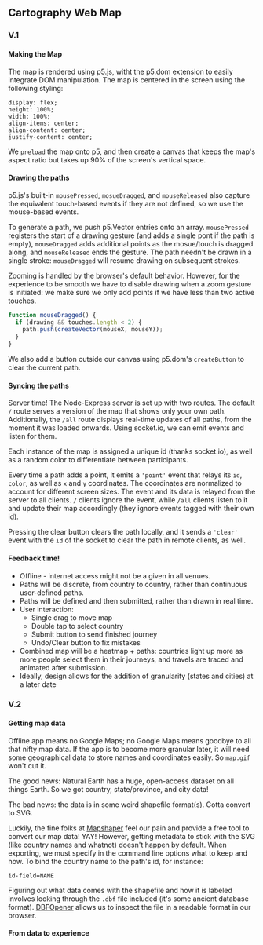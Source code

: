 ## Cartography Web Map

### V.1

#### Making the Map

The map is rendered using p5.js, witht the p5.dom extension to easily integrate DOM manipulation. The map is centered in the screen using the following styling:

```
display: flex;
height: 100%;
width: 100%;
align-items: center;
align-content: center;
justify-content: center;
```

We ```preload``` the map onto p5, and then create a canvas that keeps the map's aspect ratio but takes up 90% of the screen's vertical space.

#### Drawing the paths

p5.js's built-in ```mousePressed```, ```mosueDragged```, and ```mouseReleased``` also capture the equivalent touch-based events if they are not defined, so we use the mouse-based events.

To generate a path, we push p5.Vector entries onto an array. ```mousePressed``` registers the start of a drawing gesture (and adds a single pont if the path is empty), ```mouseDragged``` adds additional points as the mosue/touch is dragged along, and ```mouseReleased``` ends the gesture. The path needn't be drawn in a single stroke: ```mouseDragged``` will resume drawing on subsequent strokes.

Zooming is handled by the browser's default behavior. However, for the experience to be smooth we have to disable drawing when a zoom gesture is initiated: we make sure we only add points if we have less than two active touches.

```javascript
function mouseDragged() {
  if (drawing && touches.length < 2) {
    path.push(createVector(mouseX, mouseY));
  }
}
```

We also add a button outside our canvas using p5.dom's ```createButton``` to clear the current path.

#### Syncing the paths

Server time! The Node-Express server is set up with two routes. The default ```/``` route serves a version of the map that shows only your own path. Additionally, the ```/all``` route displays real-time updates of all paths, from the moment it was loaded onwards. Using socket.io, we can emit events and listen for them.

Each instance of the map is assigned a unique id (thanks socket.io), as well as a random color to differentiate between participants.

Every time a path adds a point, it emits a ```'point'``` event that relays its ```id```, ```color```, as well as ```x``` and ```y``` coordinates. The coordinates are normalized to account for different screen sizes. The event and its data is relayed from the server to all clients. ```/``` clients ignore the event, while ```/all``` clients listen to it and update their map accordingly (they ignore events tagged with their own id).

Pressing the clear button clears the path locally, and it sends a ```'clear'``` event with the ```id``` of the socket to clear the path in remote clients, as well.

#### Feedback time!

- Offline - internet access might not be a given in all venues.
- Paths will be discrete, from country to country, rather than continuous user-defined paths.
- Paths will be defined and then submitted, rather than drawn in real time.
- User interaction:
  - Single drag to move map
  - Double tap to select country
  - Submit button to send finished journey
  - Undo/Clear button to fix mistakes
- Combined map will be a heatmap + paths: countries light up more as more people select them in their journeys, and travels are traced and animated after submission.
- Ideally, design allows for the addition of granularity (states and cities) at a later date

### V.2

#### Getting map data

Offline app means no Google Maps; no Google Maps means goodbye to all that nifty map data. If the app is to become more granular later, it will need some geographical data to store names and coordinates easily. So ```map.gif``` won't cut it.

The good news: Natural Earth has a huge, open-access dataset on all things Earth. So we got country, state/province, and city data!

The bad news: the data is in some weird shapefile format(s). Gotta convert to SVG.

Luckily, the fine folks at [Mapshaper](mapshaper.org) feel our pain and provide a free tool to convert our map data! YAY! However, getting metadata to stick with the SVG (like country names and whatnot) doesn't happen by default. When exporting, we must specify in the command line options what to keep and how. To bind the country name to the path's id, for instance:

```
id-field=NAME
```

Figuring out what data comes with the shapefile and how it is labeled involves looking through the ```.dbf``` file included (it's some ancient database format). [DBFOpener](dbfopener.com) allows us to inspect the file in a readable format in our browser.

#### From data to experience
